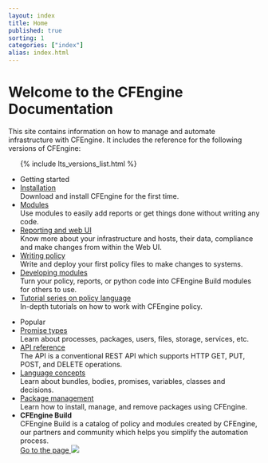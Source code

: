 ```yaml
---
layout: index
title: Home
published: true
sorting: 1
categories: ["index"]
alias: index.html
---
```

<div class="home">
   <div class="home-top">
      <h1>Welcome to the CFEngine Documentation</h1>
      <div>
         This site contains information on how to manage and automate infrastructure with CFEngine.
         It includes the reference for the following versions of CFEngine:
      </div>
      <ul class="home-top_versions">
         {% include lts_versions_list.html %}
      </ul>
   </div>
   <div class="home-links">
      <ul>
         <li>Getting started</li>
         <li>
            <a href="getting-started-installation.html">Installation</a>
            <div>Download and install CFEngine for the first time.</div>
         </li>
         <li>
            <a href="getting-started-modules-from-cfengine-build.html">Modules</a>
            <div>Use modules to easily add reports or get things done without writing any code.</div>
         </li>
         <li>
            <a href="getting-started-reporting-and-web-ui.html">Reporting and web UI</a>
            <div>Know more about your infrastructure and hosts, their data, compliance and make changes from within the Web UI.</div>
         </li>
         <li>
            <a href="getting-started-writing-policy.html">Writing policy</a>
            <div>Write and deploy your first policy files to make changes to systems.</div>
         </li>
         <li>
            <a href="getting-started-developing-modules.html">Developing modules</a>
            <div>Turn your policy, reports, or python code into CFEngine Build modules for others to use.</div>
         </li>
         <li>
            <a href="examples-tutorials-writing-and-serving-policy.html">Tutorial series on policy language</a>
            <div>In-depth tutorials on how to work with CFEngine policy.</div>
         </li>
      </ul>
      <ul>
         <li>Popular</li>
         <li>
            <a href="reference-promise-types.html">Promise types</a>
            <div>Learn about processes, packages, users, files, storage, services, etc.</div>
         </li>
         <li>
            <a href="api-enterprise-api-ref.html">API reference</a>
            <div>The API is a conventional REST API which supports HTTP GET, PUT, POST, and DELETE operations.</div>
         </li>
         <li>
            <a href="reference-language-concepts.html">Language concepts</a>
            <div>Learn about bundles, bodies, promises, variables, classes and decisions.</div>
         </li>
         <li>
            <a href="examples-tutorials-manage-packages.html">Package management</a>
            <div>Learn how to install, manage, and remove packages using CFEngine.</div>
         </li>
         <li class="cfe-build">
            <span><b>CFEngine Build</b></span>
            <div>
               CFEngine Build is a catalog of policy and modules created by CFEngine, our partners and community which
               helps you simplify the automation process.
            </div>
            <a target="_blank" class="btn btn-transparent" href="https://build.cfengine.com">Go to the page <img src="./media/images/arrow-right.svg" /></a>
         </li>
      </ul>
   </div>
</div>
